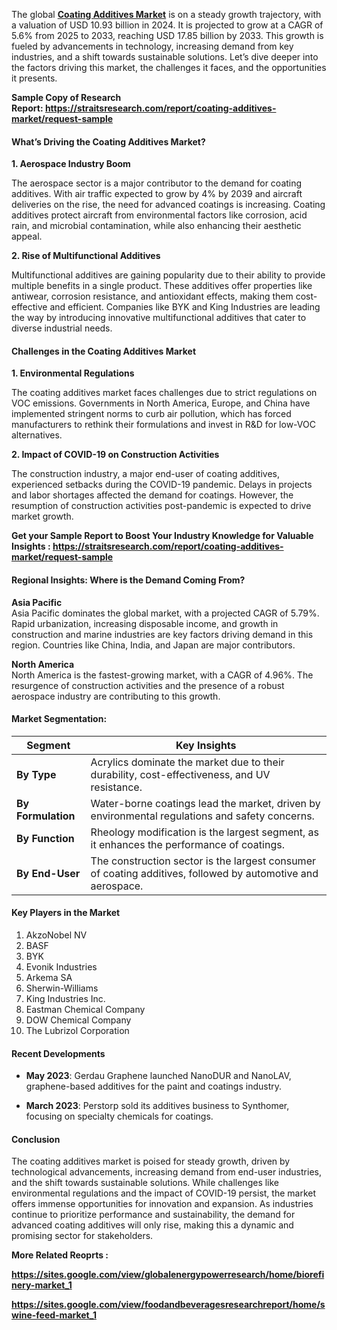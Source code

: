 <p>The global <strong><a href="https://straitsresearch.com/report/coating-additives-market">Coating Additives Market</a></strong> is on a steady growth trajectory, with a valuation of USD 10.93 billion in 2024. It is projected to grow at a CAGR of 5.6% from 2025 to 2033, reaching USD 17.85 billion by 2033. This growth is fueled by advancements in technology, increasing demand from key industries, and a shift towards sustainable solutions. Let&rsquo;s dive deeper into the factors driving this market, the challenges it faces, and the opportunities it presents.</p>
<p><strong>Sample Copy of Research Report:&nbsp;<a href="https://straitsresearch.com/report/coating-additives-market/request-sample">https://straitsresearch.com/report/coating-additives-market/request-sample</a>&nbsp;</strong></p>
<h4><strong>What&rsquo;s Driving the Coating Additives Market?</strong></h4>
<p><strong>1. Aerospace Industry Boom</strong></p>
<p>The aerospace sector is a major contributor to the demand for coating additives. With air traffic expected to grow by 4% by 2039 and aircraft deliveries on the rise, the need for advanced coatings is increasing. Coating additives protect aircraft from environmental factors like corrosion, acid rain, and microbial contamination, while also enhancing their aesthetic appeal.</p>
<p><strong>2. Rise of Multifunctional Additives</strong></p>
<p>Multifunctional additives are gaining popularity due to their ability to provide multiple benefits in a single product. These additives offer properties like antiwear, corrosion resistance, and antioxidant effects, making them cost-effective and efficient. Companies like BYK and King Industries are leading the way by introducing innovative multifunctional additives that cater to diverse industrial needs.</p>
<h4>Challenges in the Coating Additives Market</h4>
<p><strong>1. Environmental Regulations</strong></p>
<p>The coating additives market faces challenges due to strict regulations on VOC emissions. Governments in North America, Europe, and China have implemented stringent norms to curb air pollution, which has forced manufacturers to rethink their formulations and invest in R&amp;D for low-VOC alternatives.</p>
<p><strong>2. Impact of COVID-19 on Construction Activities</strong></p>
<p>The construction industry, a major end-user of coating additives, experienced setbacks during the COVID-19 pandemic. Delays in projects and labor shortages affected the demand for coatings. However, the resumption of construction activities post-pandemic is expected to drive market growth.</p>
<p><strong>Get your Sample Report to Boost Your Industry Knowledge for Valuable Insights :&nbsp;<a href="https://straitsresearch.com/report/coating-additives-market/request-sample">https://straitsresearch.com/report/coating-additives-market/request-sample</a>&nbsp;</strong></p>
<h4>Regional Insights: Where is the Demand Coming From?</h4>
<p><strong>Asia Pacific</strong><br />Asia Pacific dominates the global market, with a projected CAGR of 5.79%. Rapid urbanization, increasing disposable income, and growth in construction and marine industries are key factors driving demand in this region. Countries like China, India, and Japan are major contributors.</p>
<p><strong>North America</strong><br />North America is the fastest-growing market, with a CAGR of 4.96%. The resurgence of construction activities and the presence of a robust aerospace industry are contributing to this growth.</p>
<h4>Market Segmentation:&nbsp;</h4>
<table width="1031">
<thead>
<tr>
<th><strong>Segment</strong></th>
<th><strong>Key Insights</strong></th>
</tr>
</thead>
<tbody>
<tr>
<td><strong>By Type</strong></td>
<td>Acrylics dominate the market due to their durability, cost-effectiveness, and UV resistance.</td>
</tr>
<tr>
<td><strong>By Formulation</strong></td>
<td>Water-borne coatings lead the market, driven by environmental regulations and safety concerns.</td>
</tr>
<tr>
<td><strong>By Function</strong></td>
<td>Rheology modification is the largest segment, as it enhances the performance of coatings.</td>
</tr>
<tr>
<td><strong>By End-User</strong></td>
<td>The construction sector is the largest consumer of coating additives, followed by automotive and aerospace.</td>
</tr>
</tbody>
</table>
<h4>Key Players in the Market</h4>
<ol>
<li>AkzoNobel NV</li>
<li>BASF</li>
<li>BYK</li>
<li>Evonik Industries</li>
<li>Arkema SA</li>
<li>Sherwin-Williams</li>
<li>King Industries Inc.</li>
<li>Eastman Chemical Company</li>
<li>DOW Chemical Company</li>
<li>The Lubrizol Corporation</li>
</ol>
<h4>Recent Developments</h4>
<ul>
<li>
<p><strong>May 2023</strong>: Gerdau Graphene launched NanoDUR and NanoLAV, graphene-based additives for the paint and coatings industry.</p>
</li>
<li>
<p><strong>March 2023</strong>: Perstorp sold its additives business to Synthomer, focusing on specialty chemicals for coatings.</p>
</li>
</ul>
<h4>Conclusion</h4>
<p>The coating additives market is poised for steady growth, driven by technological advancements, increasing demand from end-user industries, and the shift towards sustainable solutions. While challenges like environmental regulations and the impact of COVID-19 persist, the market offers immense opportunities for innovation and expansion. As industries continue to prioritize performance and sustainability, the demand for advanced coating additives will only rise, making this a dynamic and promising sector for stakeholders.</p>
<p><strong>More Related Reoprts :&nbsp;</strong></p>
<p><strong><a href="https://sites.google.com/view/globalenergypowerresearch/home/biorefinery-market_1">https://sites.google.com/view/globalenergypowerresearch/home/biorefinery-market_1</a></strong></p>
<p><strong><a href="https://sites.google.com/view/foodandbeveragesresearchreport/home/swine-feed-market_1">https://sites.google.com/view/foodandbeveragesresearchreport/home/swine-feed-market_1</a><br /></strong></p>
